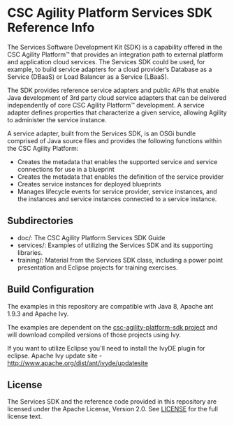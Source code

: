 # CSC Agility Platform Services SDK Reference Info

The Services Software Development Kit (SDK) is a capability offered in the CSC Agility Platform&trade; that provides an integration path to external platform and application cloud services. The Services SDK could be used, for example, to build service adapters for a cloud provider’s Database as a Service (DBaaS) or Load Balancer as a Service (LBaaS).

The SDK provides reference service adapters and public APIs that enable Java development of 3rd party cloud service adapters that can be delivered independently of core CSC Agility Platform&trade; development. A service adapter defines properties that characterize a given service, allowing Agility to administer the service instance.

A service adapter, built from the Services SDK, is an OSGi bundle comprised of Java source files and provides the following functions within the CSC Agility Platform:
* Creates the metadata that enables the supported service and service connections for use in a blueprint
* Creates the metadata that enables the definition of the service provider
* Creates service instances for deployed blueprints
* Manages lifecycle events for service provider, service instances, and the instances and service instances connected to a service instance.

## Subdirectories
* doc/: The CSC Agility Platform Services SDK Guide
* services/: Examples of utilizing the Services SDK and its supporting libraries.
* training/: Material from the Services SDK class, including a power point presentation and Eclipse projects for training exercises.

## Build Configuration

The examples in this repository are compatible with Java 8, Apache ant 1.9.3 and Apache Ivy.

The examples are dependent on the [csc-agility-platform-sdk project](https://github.com/csc/csc-agility-platform-sdk) and will download compiled versions of those projects using Ivy.

If you want to utilize Eclipse you'll need to install the IvyDE plugin for eclipse. 
Apache Ivy update site - http://www.apache.org/dist/ant/ivyde/updatesite


## License
The Services SDK and the reference code provided in this repository are licensed under the Apache License, Version 2.0. See [LICENSE](https://github.com/csc/csc-agility-platform-services-sdk-reference-info/blob/master/LICENSE) for the full license text.
